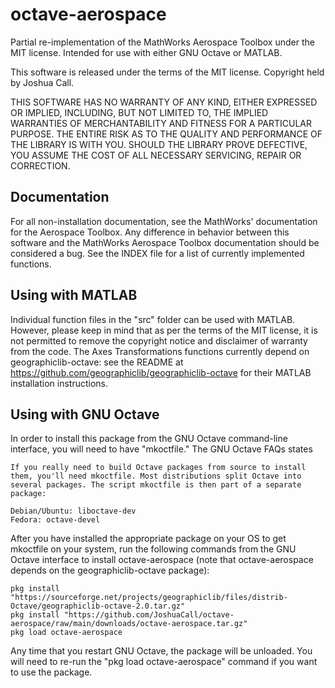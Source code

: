 # octave-aerospace
Partial re-implementation of the MathWorks Aerospace Toolbox under the MIT license. Intended for use with either GNU Octave or MATLAB.

This software is released under the terms of the MIT license. Copyright held by Joshua Call.

THIS SOFTWARE HAS NO WARRANTY OF ANY KIND, EITHER EXPRESSED OR IMPLIED, INCLUDING, BUT NOT LIMITED TO, THE IMPLIED WARRANTIES OF MERCHANTABILITY AND FITNESS FOR A PARTICULAR PURPOSE. THE ENTIRE RISK AS TO THE QUALITY AND PERFORMANCE OF THE LIBRARY IS WITH YOU. SHOULD THE LIBRARY PROVE DEFECTIVE, YOU ASSUME THE COST OF ALL NECESSARY SERVICING, REPAIR OR CORRECTION.

## Documentation
For all non-installation documentation, see the MathWorks' documentation for the Aerospace Toolbox. Any difference in behavior between this software and the MathWorks Aerospace Toolbox documentation should be considered a bug. See the INDEX file for a list of currently implemented functions.

## Using with MATLAB
Individual function files in the "src" folder can be used with MATLAB. However, please keep in mind that as per the terms of the MIT license, it is not permitted to remove the copyright notice and disclaimer of warranty from the code. The Axes Transformations functions currently depend on geographiclib-octave: see the README at https://github.com/geographiclib/geographiclib-octave for their MATLAB installation instructions.

## Using with GNU Octave
In order to install this package from the GNU Octave command-line interface, you will need to have "mkoctfile." The GNU Octave FAQs states

```
If you really need to build Octave packages from source to install them, you'll need mkoctfile. Most distributions split Octave into several packages. The script mkoctfile is then part of a separate package:

Debian/Ubuntu: liboctave-dev
Fedora: octave-devel
```

After you have installed the appropriate package on your OS to get mkoctfile on your system, run the following commands from the GNU Octave interface to install octave-aerospace (note that octave-aerospace depends on the geographiclib-octave package):

```
pkg install "https://sourceforge.net/projects/geographiclib/files/distrib-Octave/geographiclib-octave-2.0.tar.gz"
pkg install "https://github.com/JoshuaCall/octave-aerospace/raw/main/downloads/octave-aerospace.tar.gz"
pkg load octave-aerospace
```

Any time that you restart GNU Octave, the package will be unloaded. You will need to re-run the "pkg load octave-aerospace" command if you want to use the package.
